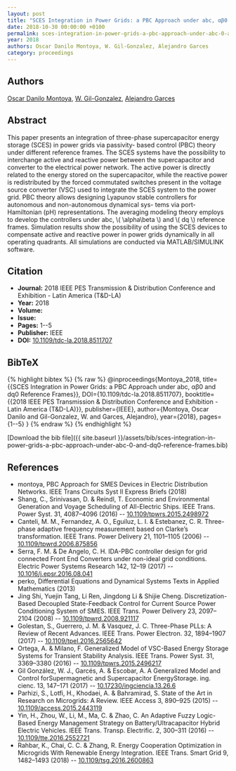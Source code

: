 ```yaml
---
layout: post
title: "SCES Integration in Power Grids: a PBC Approach under abc, αβ0 and dq0 Reference Frames"
date: 2018-10-30 00:00:00 +0100
permalink: sces-integration-in-power-grids-a-pbc-approach-under-abc-0-and-dq0-reference-frames
year: 2018
authors: Oscar Danilo Montoya, W. Gil-Gonzalez, Alejandro Garces
category: proceedings
---
```

 
## Authors
[Oscar Danilo Montoya](authors/oscar-danilo-montoya), [W. Gil-Gonzalez](authors/walter-julian-gil-gonzalez), [Alejandro Garces](authors/alejandro-garces-ruiz)
 
## Abstract
This paper presents an integration of three-phase supercapacitor energy storage (SCES) in power grids via passivity- based control (PBC) theory under different reference frames. The SCES systems have the possibility to interchange active and reactive power between the supercapacitor and converter to the electrical power network. The active power is directly related to the energy stored on the supercapacitor, while the reactive power is redistributed by the forced commutated switches present in the voltage source converter (VSC) used to integrate the SCES system to the power grid. PBC theory allows designing Lyapunov stable controllers for autonomous and non-autonomous dynamical sys- tems via port-Hamiltonian (pH) representations. The averaging modeling theory employs to develop the controllers under abc, \\( \alpha\beta \\) and \\( dq \\) reference frames. Simulation results show the possibility of using the SCES devices to compensate active and reactive power in power grids dynamically in all operating quadrants. All simulations are conducted via MATLAB/SIMULINK software.
 
## Citation
- **Journal:** 2018 IEEE PES Transmission &amp; Distribution Conference and Exhibition - Latin America (T&amp;D-LA)
- **Year:** 2018
- **Volume:** 
- **Issue:** 
- **Pages:** 1--5
- **Publisher:** IEEE
- **DOI:** [10.1109/tdc-la.2018.8511707](https://doi.org/10.1109/tdc-la.2018.8511707)
 
## BibTeX
{% highlight bibtex %}
{% raw %}
@inproceedings{Montoya_2018,
  title={{SCES Integration in Power Grids: a PBC Approach under abc, αβ0 and dq0 Reference Frames}},
  DOI={10.1109/tdc-la.2018.8511707},
  booktitle={{2018 IEEE PES Transmission &amp; Distribution Conference and Exhibition - Latin America (T&amp;D-LA)}},
  publisher={IEEE},
  author={Montoya, Oscar Danilo and Gil-Gonzalez, W. and Garces, Alejandro},
  year={2018},
  pages={1--5}
}
{% endraw %}
{% endhighlight %}
 
[Download the bib file]({{ site.baseurl }}/assets/bib/sces-integration-in-power-grids-a-pbc-approach-under-abc-0-and-dq0-reference-frames.bib)
 
## References
- montoya, PBC Approach for SMES Devices in Electric Distribution Networks. IEEE Trans Circuits Syst II Express Briefs (2018)
- Shang, C., Srinivasan, D. & Reindl, T. Economic and Environmental Generation and Voyage Scheduling of All-Electric Ships. IEEE Trans. Power Syst. 31, 4087–4096 (2016) -- [10.1109/tpwrs.2015.2498972](https://doi.org/10.1109/tpwrs.2015.2498972)
- Canteli, M. M., Fernandez, A. O., Eguiluz, L. I. & Estebanez, C. R. Three-phase adaptive frequency measurement based on Clarke’s transformation. IEEE Trans. Power Delivery 21, 1101–1105 (2006) -- [10.1109/tpwrd.2006.875856](https://doi.org/10.1109/tpwrd.2006.875856)
- Serra, F. M. & De Angelo, C. H. IDA-PBC controller design for grid connected Front End Converters under non-ideal grid conditions. Electric Power Systems Research 142, 12–19 (2017) -- [10.1016/j.epsr.2016.08.041](https://doi.org/10.1016/j.epsr.2016.08.041)
- perko, Differential Equations and Dynamical Systems Texts in Applied Mathematics (2013)
- Jing Shi, Yuejin Tang, Li Ren, Jingdong Li & Shijie Cheng. Discretization-Based Decoupled State-Feedback Control for Current Source Power Conditioning System of SMES. IEEE Trans. Power Delivery 23, 2097–2104 (2008) -- [10.1109/tpwrd.2008.921117](https://doi.org/10.1109/tpwrd.2008.921117)
- Golestan, S., Guerrero, J. M. & Vasquez, J. C. Three-Phase PLLs: A Review of Recent Advances. IEEE Trans. Power Electron. 32, 1894–1907 (2017) -- [10.1109/tpel.2016.2565642](https://doi.org/10.1109/tpel.2016.2565642)
- Ortega, A. & Milano, F. Generalized Model of VSC-Based Energy Storage Systems for Transient Stability Analysis. IEEE Trans. Power Syst. 31, 3369–3380 (2016) -- [10.1109/tpwrs.2015.2496217](https://doi.org/10.1109/tpwrs.2015.2496217)
- Gil González, W. J., Garcés, A. & Escobar, A. A Generalized Model and Control forSupermagnetic and Supercapacitor EnergyStorage. ing. cienc. 13, 147–171 (2017) -- [10.17230/ingciencia.13.26.6](https://doi.org/10.17230/ingciencia.13.26.6)
- Parhizi, S., Lotfi, H., Khodaei, A. & Bahramirad, S. State of the Art in Research on Microgrids: A Review. IEEE Access 3, 890–925 (2015) -- [10.1109/access.2015.2443119](https://doi.org/10.1109/access.2015.2443119)
- Yin, H., Zhou, W., Li, M., Ma, C. & Zhao, C. An Adaptive Fuzzy Logic-Based Energy Management Strategy on Battery/Ultracapacitor Hybrid Electric Vehicles. IEEE Trans. Transp. Electrific. 2, 300–311 (2016) -- [10.1109/tte.2016.2552721](https://doi.org/10.1109/tte.2016.2552721)
- Rahbar, K., Chai, C. C. & Zhang, R. Energy Cooperation Optimization in Microgrids With Renewable Energy Integration. IEEE Trans. Smart Grid 9, 1482–1493 (2018) -- [10.1109/tsg.2016.2600863](https://doi.org/10.1109/tsg.2016.2600863)

